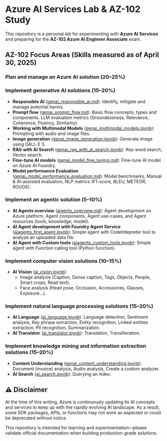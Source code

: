 # Azure AI Services Lab & AZ-102 Study

This repository is a personal lab for experimenting with **Azure AI Services** and preparing for the **AZ-102 Azure AI Engineer Associate** exam.

## AZ-102 Focus Areas (Skills measured as of April 30, 2025)

### Plan and manage an Azure AI solution (20–25%)

### Implement generative AI solutions (15–20%)

- **Responsible AI** ([genai_responsible_ai.md](genai_responsible_ai.md)): Identify, mitigate and manage potential harms.
- **Prompt flow** ([genai_prompt_flow.md](genai_prompt_flow.md)): Basic flow concepts, types and components. LLM evaluation metrics (Groundessness, Relevance, Coherence, Fluency, Similarity).
- **Working with Multimodal Models** ([genai_multimodal_models.ipynb](genai_multimodal_models.ipynb)): Prompting with audio and image files.
- **Image generation** ([genai_image_generation.ipynb](genai_image_generation.ipynb)): Generate image using DALL-E 3.
- **RAG with AI Search** ([genai_rag_with_ai_search.ipynb](genai_rag_with_ai_search.ipynb)): Key-word search, Vector search.
- **Fine-tune AI models** ([genai_model_fine_tuning.md](genai_model_fine_tuning.md)): Fine-tune AI model on Azure AI Foundry.
- **Model performance Evaluation** ([genai_model_performance_evaluation.md](genai_model_performance_evaluation.md)): Model benchmarks, Manual & AI-assisted evaluation, NLP metrics (F1-score, BLEU, METEOR, ROUGE).

### Implement an agentic solution (5–10%)

- **AI Agents overview** ([aigents_overview.md](aigents_overview.md)): Agent development on Azure platform, Agent components, Agent use-cases, and Agent resources (tools, knowledge, model).
- **AI Agent development with Foundry Agent Service** ([aiagents_first_agent.ipynb](aiagents_first_agent.ipynb)): Simple agent with CodeIntepreter tool to analyze an uploaded data file.
- **AI Agent with Custom tools** ([aiagents_custom_tools.ipynb](aiagents_custom_tools.ipynb)): Simple agent with Function calling tool (Python function).

### Implement computer vision solutions (10–15%)

- **AI Vision** ([ai_vision.ipynb](ai_vision.ipynb)): 
    - Image analysis (Caption, Dense caption, Tags, Objects, People, Smart crops, Read text).
    - Face analysis (Head pose, Occlusion, Accessories, Glasses, Exposure...).

### Implement natural language processing solutions (15–20%)

- **AI Language** ([ai_language.ipynb](ai_language.ipynb)): Language detection, Sentiment analysis, Key phrase extraction, Entity recognition, Linked entities extraction, PII recognition, Summarization.
- **AI Translator** ([ai_translator.ipynb](ai_translator.ipynb)): Translation, Transliteration.

### Implement knowledge mining and information extraction solutions (15–20%)
- **Content Understanding** ([genai_content_understanding.ipynb](genai_content_understanding.ipynb)): Document (invoice) analysis, Audio analysis, Create a custom analyzer.
- **AI Search** ([ai_search.ipynb](ai_search.ipynb)): Querying an index.


## ⚠️ Disclaimer

At the time of this writing, Azure is continuously updating its AI concepts and services to keep up with the rapidly evolving AI landscape. As a result, some SDK packages, APIs, or functions may not work as expected or could be deprecated without notice. 

This repository is intended for learning and experimentation—please validate official documentation when building production-grade solutions.
